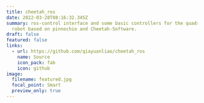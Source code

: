 ```yaml
---
title: cheetah_ros
date: 2022-03-28T08:16:32.345Z
summary: ros-control interface and some basic controllers for the quadruped
  robot based on pinnochio and Cheetah-Software.
draft: false
featured: false
links:
  - url: https://github.com/qiayuanliao/cheetah_ros
    name: Source
    icon_pack: fab
    icon: github
image:
  filename: featured.jpg
  focal_point: Smart
  preview_only: true
---
```

